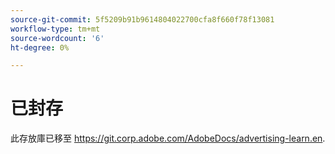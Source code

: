 ```yaml
---
source-git-commit: 5f5209b91b9614804022700cfa8f660f78f13081
workflow-type: tm+mt
source-wordcount: '6'
ht-degree: 0%

---
```

# 已封存

此存放庫已移至 <https://git.corp.adobe.com/AdobeDocs/advertising-learn.en>.
